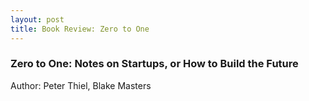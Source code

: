 ```yaml
---
layout: post
title: Book Review: Zero to One
---
```


### Zero to One: Notes on Startups, or How to Build the Future

Author: Peter Thiel, Blake Masters

<!--stackedit_data:
eyJoaXN0b3J5IjpbLTE3Njg4MTIwNzNdfQ==
-->